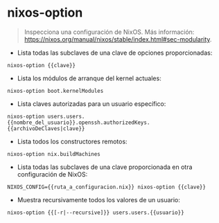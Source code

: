 # nixos-option

> Inspecciona una configuración de NixOS.
> Más información: <https://nixos.org/manual/nixos/stable/index.html#sec-modularity>.

- Lista todas las subclaves de una clave de opciones proporcionadas:

`nixos-option {{clave}}`

- Lista los módulos de arranque del kernel actuales:

`nixos-option boot.kernelModules`

- Lista claves autorizadas para un usuario específico:

`nixos-option users.users.{{nombre_del_usuario}}.openssh.authorizedKeys.{{archivoDeClaves|clave}}`

- Lista todos los constructores remotos:

`nixos-option nix.buildMachines`

- Lista todas las subclaves de una clave proporcionada en otra configuración de NixOS:

`NIXOS_CONFIG={{ruta_a_configuracion.nix}} nixos-option {{clave}}`

- Muestra recursivamente todos los valores de un usuario:

`nixos-option {{[-r|--recursive]}} users.users.{{usuario}}`
